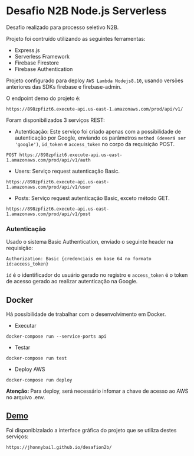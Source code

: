# Desafio N2B Node.js Serverless

Desafio realizado para processo seletivo N2B.

Projeto foi contruído utilizando as seguintes ferramentas:

- Express.js
- Serverless Framework
- Firebase Firestore
- Firebase Authentication

Projeto configurado para deploy `AWS Lambda Nodejs8.10`, usando versões anteriores das SDKs firebase e firebase-admin.

O endpoint demo do projeto é:
```
https://898zpfizt6.execute-api.us-east-1.amazonaws.com/prod/api/v1/
```

Foram disponibilizados 3 serviços REST:

- Autenticação: Este serviço foi criado apenas com a possibilidade de autenticação por Google, enviando os parâmetros `method (deverá ser 'google')`, `id_token` e `access_token` no corpo da requisição POST.
```
POST https://898zpfizt6.execute-api.us-east-1.amazonaws.com/prod/api/v1/auth
```
- Users: Serviço request autenticação Basic.
```
https://898zpfizt6.execute-api.us-east-1.amazonaws.com/prod/api/v1/user
```

- Posts: Serviço request autenticação Basic, exceto método GET.
```
https://898zpfizt6.execute-api.us-east-1.amazonaws.com/prod/api/v1/post
```

### Autenticação
Usado o sistema Basic Authentication, enviado o seguinte header na requisição:
```
Authorization: Basic {credenciais em base 64 no formato id:access_token}
```
`id` é o identificador do usuário gerado no registro e `access_token` é o token de acesso gerado ao realizar autenticação na Google.

## Docker
Há possibilidade de trabalhar com o desenvolvimento em Docker.

- Executar
```
docker-compose run --service-ports api
```

- Testar
```
docker-compose run test
```

- Deploy AWS
```
docker-compose run deploy
```
**Atenção:** Para deploy, será necessário infomar a chave de acesso ao AWS no arquivo .env.

## [Demo](https://jhonnybail.github.io/desafion2b/)

Foi disponibizalado a interface gráfica do projeto que se utiliza destes serviços:
```
https://jhonnybail.github.io/desafion2b/
```